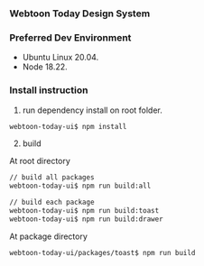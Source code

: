 ### Webtoon Today Design System

### Preferred Dev Environment

* Ubuntu Linux 20.04.
* Node 18.22.

### Install instruction

1. run dependency install on root folder. 

```bash
webtoon-today-ui$ npm install
```

2. build

At root directory

```bash
// build all packages
webtoon-today-ui$ npm run build:all
```

```bash
// build each package
webtoon-today-ui$ npm run build:toast
webtoon-today-ui$ npm run build:drawer
```

At package directory
```bash
webtoon-today-ui/packages/toast$ npm run build
```